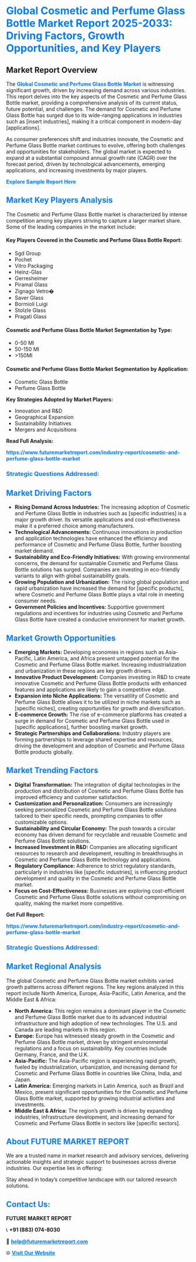 <h1 style="color: #007BFF;">Global Cosmetic and Perfume Glass Bottle Market Report 2025-2033: Driving Factors, Growth Opportunities, and Key Players</h1>

<section id="overview">
<h2>Market Report Overview</h2>
<p>The <a href="https://www.futuremarketreport.com/industry-report/cosmetic-and-perfume-glass-bottle-market" style="color: #007BFF; text-decoration: none;"><strong>Global Cosmetic and Perfume Glass Bottle Market</strong></a> is witnessing significant growth, driven by increasing demand across various industries. This report delves into the key aspects of the Cosmetic and Perfume Glass Bottle market, providing a comprehensive analysis of its current status, future potential, and challenges. The demand for Cosmetic and Perfume Glass Bottle has surged due to its wide-ranging applications in industries such as [insert industries], making it a critical component in modern-day [applications].</p>
<p>As consumer preferences shift and industries innovate, the Cosmetic and Perfume Glass Bottle market continues to evolve, offering both challenges and opportunities for stakeholders. The global market is expected to expand at a substantial compound annual growth rate (CAGR) over the forecast period, driven by technological advancements, emerging applications, and increasing investments by major players.</p>
</section>

<section id="overview">
<p><a href="https://www.futuremarketreport.com/request-sample/reportId=29545" style="color: #007BFF; text-decoration: none;"><strong>Explore Sample Report Here</strong></a></p>
</section>

<section id="key-players">
<h2 style="color: #007BFF;">Market Key Players Analysis</h2>
<p>The Cosmetic and Perfume Glass Bottle market is characterized by intense competition among key players striving to capture a larger market share. Some of the leading companies in the market include:</p>
<h4>Key Players Covered in the Cosmetic and Perfume Glass Bottle Report:</h4>
<ul><li>Sgd Group</li><li>Pochet</li><li>Vitro Packaging</li><li>Heinz-Glas</li><li>Gerresheimer</li><li>Piramal Glass</li><li>Zignago Vetro�</li><li>Saver Glass</li><li>Bormioli Luigi</li><li>Stolzle Glass</li><li>Pragati Glass</li></ul>
<h4>Cosmetic and Perfume Glass Bottle Market Segmentation by Type:</h4>
<ul><li>0-50 Ml</li><li>50-150 Ml</li><li>&gt;150Ml</li></ul>

<h4>Cosmetic and Perfume Glass Bottle Market Segmentation by Application:</h4>
<ul><li>Cosmetic Glass Bottle</li><li>Perfume Glass Bottle</li></ul>
<p><strong>Key Strategies Adopted by Market Players:</strong></p>
<ul>
<li>Innovation and R&D</li>
<li>Geographical Expansion</li>
<li>Sustainability Initiatives</li>
<li>Mergers and Acquisitions</li>
</ul>
</section>

<section>
<p><strong>Read Full Analysis: </strong></p><a href="https://www.futuremarketreport.com/industry-report/cosmetic-and-perfume-glass-bottle-market" style="color: #007BFF; text-decoration: none;"><strong>https://www.futuremarketreport.com/industry-report/cosmetic-and-perfume-glass-bottle-market</strong></a>
<h3 style="color: #007BFF;">Strategic Questions Addressed:</h3>
</section>

<section id="driving-factors">
<h2 style="color: #007BFF;">Market Driving Factors</h2>
<ul>
<li><strong>Rising Demand Across Industries:</strong> The increasing adoption of Cosmetic and Perfume Glass Bottle in industries such as [specific industries] is a major growth driver. Its versatile applications and cost-effectiveness make it a preferred choice among manufacturers.</li>
<li><strong>Technological Advancements:</strong> Continuous innovations in production and application technologies have enhanced the efficiency and performance of Cosmetic and Perfume Glass Bottle, further boosting market demand.</li>
<li><strong>Sustainability and Eco-Friendly Initiatives:</strong> With growing environmental concerns, the demand for sustainable Cosmetic and Perfume Glass Bottle solutions has surged. Companies are investing in eco-friendly variants to align with global sustainability goals.</li>
<li><strong>Growing Population and Urbanization:</strong> The rising global population and rapid urbanization have increased the demand for [specific products], where Cosmetic and Perfume Glass Bottle plays a vital role in meeting consumer needs.</li>
<li><strong>Government Policies and Incentives:</strong> Supportive government regulations and incentives for industries using Cosmetic and Perfume Glass Bottle have created a conducive environment for market growth.</li>
</ul>
</section>

<section id="growth-opportunities">
<h2 style="color: #007BFF;">Market Growth Opportunities</h2>
<ul>
<li><strong>Emerging Markets:</strong> Developing economies in regions such as Asia-Pacific, Latin America, and Africa present untapped potential for the Cosmetic and Perfume Glass Bottle market. Increasing industrialization and urbanization in these regions are key growth drivers.</li>
<li><strong>Innovative Product Development:</strong> Companies investing in R&D to create innovative Cosmetic and Perfume Glass Bottle products with enhanced features and applications are likely to gain a competitive edge.</li>
<li><strong>Expansion into Niche Applications:</strong> The versatility of Cosmetic and Perfume Glass Bottle allows it to be utilized in niche markets such as [specific niches], creating opportunities for growth and diversification.</li>
<li><strong>E-commerce Growth:</strong> The rise of e-commerce platforms has created a surge in demand for Cosmetic and Perfume Glass Bottle used in [specific applications], further boosting market growth.</li>
<li><strong>Strategic Partnerships and Collaborations:</strong> Industry players are forming partnerships to leverage shared expertise and resources, driving the development and adoption of Cosmetic and Perfume Glass Bottle products globally.</li>
</ul>
</section>

<section id="trending-factors">
<h2 style="color: #007BFF;">Market Trending Factors</h2>
<ul>
<li><strong>Digital Transformation:</strong> The integration of digital technologies in the production and distribution of Cosmetic and Perfume Glass Bottle has improved efficiency and customer satisfaction.</li>
<li><strong>Customization and Personalization:</strong> Consumers are increasingly seeking personalized Cosmetic and Perfume Glass Bottle solutions tailored to their specific needs, prompting companies to offer customizable options.</li>
<li><strong>Sustainability and Circular Economy:</strong> The push towards a circular economy has driven demand for recyclable and reusable Cosmetic and Perfume Glass Bottle solutions.</li>
<li><strong>Increased Investment in R&D:</strong> Companies are allocating significant resources to research and development, resulting in breakthroughs in Cosmetic and Perfume Glass Bottle technology and applications.</li>
<li><strong>Regulatory Compliance:</strong> Adherence to strict regulatory standards, particularly in industries like [specific industries], is influencing product development and quality in the Cosmetic and Perfume Glass Bottle market.</li>
<li><strong>Focus on Cost-Effectiveness:</strong> Businesses are exploring cost-efficient Cosmetic and Perfume Glass Bottle solutions without compromising on quality, making the market more competitive.</li>
</ul>
</section>

<section>
<p><strong>Get Full Report: </strong></p><a href="https://www.futuremarketreport.com/industry-report/cosmetic-and-perfume-glass-bottle-market" style="color: #007BFF; text-decoration: none;"><strong>https://www.futuremarketreport.com/industry-report/cosmetic-and-perfume-glass-bottle-market</strong></a>
<h3 style="color: #007BFF;">Strategic Questions Addressed:</h3>
</section>


<section id="regional-analysis">
<h2 style="color: #007BFF;">Market Regional Analysis</h2>
<p>The global Cosmetic and Perfume Glass Bottle market exhibits varied growth patterns across different regions. The key regions analyzed in this report include North America, Europe, Asia-Pacific, Latin America, and the Middle East & Africa:</p>
<ul>
<li><strong>North America:</strong> This region remains a dominant player in the Cosmetic and Perfume Glass Bottle market due to its advanced industrial infrastructure and high adoption of new technologies. The U.S. and Canada are leading markets in this region.</li>
<li><strong>Europe:</strong> Europe has witnessed steady growth in the Cosmetic and Perfume Glass Bottle market, driven by stringent environmental regulations and a focus on sustainability. Key countries include Germany, France, and the U.K.</li>
<li><strong>Asia-Pacific:</strong> The Asia-Pacific region is experiencing rapid growth, fueled by industrialization, urbanization, and increasing demand for Cosmetic and Perfume Glass Bottle in countries like China, India, and Japan.</li>
<li><strong>Latin America:</strong> Emerging markets in Latin America, such as Brazil and Mexico, present significant opportunities for the Cosmetic and Perfume Glass Bottle market, supported by growing industrial activities and investments.</li>
<li><strong>Middle East & Africa:</strong> The region’s growth is driven by expanding industries, infrastructure development, and increasing demand for Cosmetic and Perfume Glass Bottle in sectors like [specific sectors].</li>
</ul>
</section>

<footer>
<h2 style="color: #007BFF;">About FUTURE MARKET REPORT</h2>
<p>We are a trusted name in market research and advisory services, delivering actionable insights and strategic support to businesses across diverse industries. Our expertise lies in offering:</p>

<p>Stay ahead in today’s competitive landscape with our tailored research solutions.</p>

<h2 style="color: #007BFF;">Contact Us:</h2>
<p><strong>FUTURE MARKET REPORT</strong></p>
<p>📞 <strong>+91 (883) 074-8030</strong></p>
<p>📧 <strong><a href="mailto:help@futuremarketreport.com" style="color: #007BFF;">help@futuremarketreport.com</a></strong></p>
<p>🌐 <strong><a href="https://www.futuremarketreport.com/" style="color: #007BFF;">Visit Our Website</a></strong></p>
</footer>